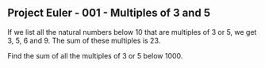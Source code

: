 Project Euler - 001 - Multiples of 3 and 5
------------------------------------------
If we list all the natural numbers below 10 that are multiples of 3 or 5, we
get 3, 5, 6 and 9. The sum of these multiples is 23.

Find the sum of all the multiples of 3 or 5 below 1000.

